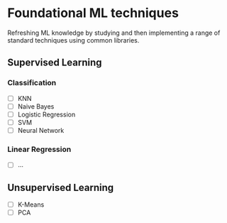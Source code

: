 # Foundational ML techniques

Refreshing ML knowledge by studying and then implementing a range of standard techniques using common libraries.

## Supervised Learning

### Classification

- [ ] KNN
- [ ] Naive Bayes
- [ ] Logistic Regression
- [ ] SVM
- [ ] Neural Network

### Linear Regression

- [ ] ...

## Unsupervised Learning

- [ ] K-Means
- [ ] PCA
